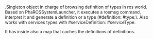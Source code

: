 .Singleton object in charge of browsing definition of types in ros world. Based on PhaROSSystemLauncher, it executes a rosmsg command, interpret it and generate a definition or a type (#definition: #type:). Also works with services types with #serviceDefinition: #serviceType:

It has inside also a map that caches the definitions of definitions. 